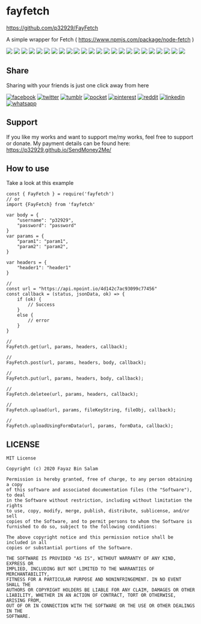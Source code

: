 # fayfetch

https://github.com/p32929/FayFetch

A simple wrapper for Fetch ( https://www.npmjs.com/package/node-fetch )

[![](https://badgen.net/github/release/p32929/FayFetch)]() [![](https://badgen.net/github/release/p32929/FayFetch/stable)]() [![](https://badgen.net/github/tag/p32929/FayFetch)]() [![](https://badgen.net/github/watchers/p32929/FayFetch)]() [![](https://badgen.net/github/checks/p32929/FayFetch)]() [![](https://badgen.net/github/status/p32929/FayFetch)]() [![](https://badgen.net/github/stars/p32929/FayFetch)]() [![](https://badgen.net/github/forks/p32929/FayFetch)]() [![](https://badgen.net/github/issues/p32929/FayFetch)]() [![](https://badgen.net/github/open-issues/p32929/FayFetch)]() [![](https://badgen.net/github/closed-issues/p32929/FayFetch)]() [![](https://badgen.net/github/label-issues/p32929/FayFetch/help-wanted/open)]() [![](https://badgen.net/github/prs/p32929/FayFetch)]() [![](https://badgen.net/github/open-prs/p32929/FayFetch)]() [![](https://badgen.net/github/closed-prs/p32929/FayFetch)]() [![](https://badgen.net/github/merged-prs/p32929/FayFetch)]() [![](https://badgen.net/github/commits/p32929/FayFetch)]() [![](https://badgen.net/github/last-commit/p32929/FayFetch)]() [![](https://badgen.net/github/branches/p32929/FayFetch)]() [![](https://badgen.net/github/releases/p32929/FayFetch)]() [![](https://badgen.net/github/tags/p32929/FayFetch)]() [![](https://badgen.net/github/license/p32929/FayFetch)]() [![](https://badgen.net/github/contributors/p32929/FayFetch)]() [![](https://badgen.net/github/dependents-pkg/p32929/FayFetch)]()

## Share

Sharing with your friends is just one click away from here

[![facebook](https://image.flaticon.com/icons/png/32/124/124010.png)](https://www.facebook.com/sharer/sharer.php?u=https://github.com/p32929/FayFetch)
[![twitter](https://image.flaticon.com/icons/png/32/124/124021.png)](https://twitter.com/intent/tweet?source=https://github.com/p32929/FayFetch)
[![tumblr](https://image.flaticon.com/icons/png/32/124/124012.png)](https://www.tumblr.com/share?v=3&u=https://github.com/p32929/FayFetch)
[![pocket](https://image.flaticon.com/icons/png/32/732/732238.png)](https://getpocket.com/save?url=https://github.com/p32929/FayFetch)
[![pinterest](https://image.flaticon.com/icons/png/32/124/124039.png)](https://pinterest.com/pin/create/button/?url=https://github.com/p32929/FayFetch)
[![reddit](https://image.flaticon.com/icons/png/32/2111/2111589.png)](https://www.reddit.com/submit?url=https://github.com/p32929/FayFetch)
[![linkedin](https://image.flaticon.com/icons/png/32/1409/1409945.png)](https://www.linkedin.com/shareArticle?mini=true&url=https://github.com/p32929/FayFetch)
[![whatsapp](https://image.flaticon.com/icons/png/32/733/733585.png)](https://api.whatsapp.com/send?text=https://github.com/p32929/FayFetch)

## Support

If you like my works and want to support me/my works, feel free to support or donate. My payment details can be found here: https://p32929.github.io/SendMoney2Me/

## How to use

Take a look at this example

```
const { FayFetch } = require('fayfetch')
// or
import {FayFetch} from 'fayfetch'

var body = {
    "username": "p32929",
    "password": "password"
}
var params = {
    "param1": "param1",
    "param2": "param2",
}

var headers = {
    "header1": "header1"
}

//
const url = "https://api.npoint.io/4d142c7ac93099c77456"
const callback = (status, jsonData, ok) => {
    if (ok) {
        // Success
    }
    else {
        // error
    }
}

//
FayFetch.get(url, params, headers, callback);

//
FayFetch.post(url, params, headers, body, callback);

//
FayFetch.put(url, params, headers, body, callback);

//
FayFetch.deletee(url, params, headers, callback);

//
FayFetch.upload(url, params, fileKeyString, fileObj, callback);

//
FayFetch.uploadUsingFormData(url, params, formData, callback);

```

## LICENSE

```
MIT License

Copyright (c) 2020 Fayaz Bin Salam

Permission is hereby granted, free of charge, to any person obtaining a copy
of this software and associated documentation files (the "Software"), to deal
in the Software without restriction, including without limitation the rights
to use, copy, modify, merge, publish, distribute, sublicense, and/or sell
copies of the Software, and to permit persons to whom the Software is
furnished to do so, subject to the following conditions:

The above copyright notice and this permission notice shall be included in all
copies or substantial portions of the Software.

THE SOFTWARE IS PROVIDED "AS IS", WITHOUT WARRANTY OF ANY KIND, EXPRESS OR
IMPLIED, INCLUDING BUT NOT LIMITED TO THE WARRANTIES OF MERCHANTABILITY,
FITNESS FOR A PARTICULAR PURPOSE AND NONINFRINGEMENT. IN NO EVENT SHALL THE
AUTHORS OR COPYRIGHT HOLDERS BE LIABLE FOR ANY CLAIM, DAMAGES OR OTHER
LIABILITY, WHETHER IN AN ACTION OF CONTRACT, TORT OR OTHERWISE, ARISING FROM,
OUT OF OR IN CONNECTION WITH THE SOFTWARE OR THE USE OR OTHER DEALINGS IN THE
SOFTWARE.

```
